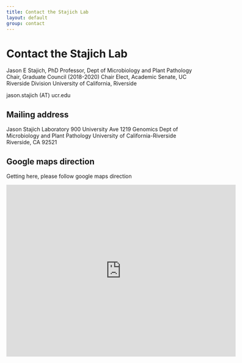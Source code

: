 ```yaml
---
title: Contact the Stajich Lab
layout: default
group: contact
---
```


# Contact the Stajich Lab
Jason E Stajich, PhD 
Professor, Dept of Microbiology and Plant Pathology
Chair, Graduate Council (2018-2020)
Chair Elect, Academic Senate, UC Riverside Division
University of California, Riverside

jason.stajich (AT) ucr.edu

## Mailing address

Jason Stajich Laboratory 
900 University Ave
1219 Genomics
Dept of Microbiology and Plant Pathology
University of California-Riverside
Riverside, CA 92521

## Google maps direction
Getting here, please follow google maps direction

<iframe src="https://www.google.com/maps/embed?pb=!1m18!1m12!1m3!1d3308.81721173418!2d-117.32831588478702!3d33.971537380627936!2m3!1f0!2f0!3f0!3m2!1i1024!2i768!4f13.1!3m3!1m2!1s0x0%3A0x0!2zMzPCsDU4JzE3LjUiTiAxMTfCsDE5JzM0LjEiVw!5e0!3m2!1sen!2sus!4v1598197802083!5m2!1sen!2sus" width="600" height="450" frameborder="2" style="border:0;" allowfullscreen="" aria-hidden="false" tabindex="0"></iframe>




